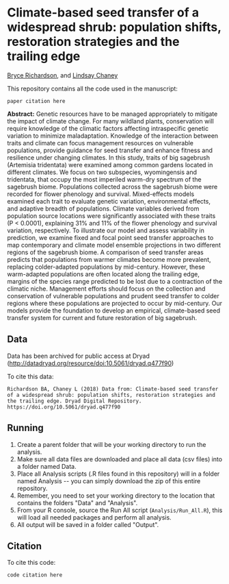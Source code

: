 # Climate-based seed transfer of a widespread shrub: population shifts, restoration strategies and the trailing edge

[Bryce Richardson](http://www.fs.fed.us/rmrs-beta/people/richardson-bryce), and [Lindsay Chaney](http://www.lindsaychaney.com)

This repository contains all the code used in the manuscript:
```
paper citation here
```

**Abstract:** Genetic resources have to be managed appropriately to mitigate the impact of climate change. For many wildland plants, conservation will require knowledge of the climatic factors affecting intraspecific genetic variation to minimize maladaptation. Knowledge of the interaction between traits and climate can focus management resources on vulnerable populations, provide guidance for seed transfer and enhance fitness and resilience under changing climates. In this study, traits of big sagebrush (Artemisia tridentata) were examined among common gardens located in different climates. We focus on two subspecies, wyomingensis and tridentata, that occupy the most imperiled warm-dry spectrum of the sagebrush biome. Populations collected across the sagebrush biome were recorded for flower phenology and survival. Mixed-effects models examined each trait to evaluate genetic variation, environmental effects, and adaptive breadth of populations. Climate variables derived from population source locations were significantly associated with these traits (P < 0.0001), explaining 31% and 11% of the flower phenology and survival variation, respectively. To illustrate our model and assess variability in prediction, we examine fixed and focal point seed transfer approaches to map contemporary and climate model ensemble projections in two different regions of the sagebrush biome. A comparison of seed transfer areas predicts that populations from warmer climates become more prevalent, replacing colder-adapted populations by mid-century. However, these warm-adapted populations are often located along the trailing edge, margins of the species range predicted to be lost due to a contraction of the climatic niche. Management efforts should focus on the collection and conservation of vulnerable populations and prudent seed transfer to colder regions where these populations are projected to occur by mid-century. Our models provide the foundation to develop an empirical, climate-based seed transfer system for current and future restoration of big sagebrush.

## Data

Data has been archived for public access at Dryad (http://datadryad.org/resource/doi:10.5061/dryad.q477f90)

To cite this data:

```
Richardson BA, Chaney L (2018) Data from: Climate-based seed transfer of a widespread shrub: population shifts, restoration strategies and the trailing edge. Dryad Digital Repository. https://doi.org/10.5061/dryad.q477f90
```

## Running

1) Create a parent folder that will be your working directory to run the analysis.
2) Make sure all data files are downloaded and place all data (csv files) into a 
folder named Data. 
3) Place all Analysis scripts (.R files found in this repository) will in a folder 
named Analysis -- you can simply download the zip of this entire repository. 
4) Remember, you need to set your working directory to the location that contains 
the folders "Data" and "Analysis".
5) From your R console, source the Run All script (`Analysis/Run_All.R`), this will 
load all needed packages and perform all analysis.
6) All output will be saved in a folder called "Output".

## Citation

To cite this code:

```
code citation here
```

